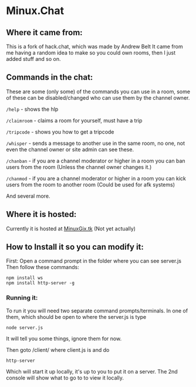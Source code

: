 # Minux.Chat
## Where it came from:
This is a fork of hack.chat, which was made by Andrew Belt
It came from me having a random idea to make so you could own rooms, then I just added stuff and so on.

## Commands in the chat:
These are some (only some) of the commands you can use in a room, some of these can be disabled/changed who can use them by the channel owner.

`/help` - shows the hlp

`/claimroom` - claims a room for yourself, must have a trip

`/tripcode`  - shows you how to get a tripcode

`/whisper`   - sends a message to another use in the same room, no one, not even the channel owner or site admin can see these.

`/chanban`   - if you are a channel moderator or higher in a room you can ban users from the room (Unless the channel owner changes it.)

`/chanmod`   - if you are a channel moderator or higher in a room you can kick users from the room to another room (Could be used for afk systems)

And several more.



## Where it is hosted:
Currently it is hosted at [MinuxGix.tk](http://minuxgix.tk/) (Not yet actually)

## How to Install it so you can modify it:
First: Open a command prompt in the folder where you can see server.js
Then follow these commands:
```
npm install ws
npm install http-server -g
```

### Running it:
To run it you will need two separate command prompts/terminals.
In one of them, which should be open to where the server.js is type
```
node server.js
```
It will tell you some things, ignore them for now.

Then goto /client/ where client.js is and do
```
http-server
```
Which will start it up locally, it's up to you to put it on a server.
The 2nd console will show what to go to to view it locally.